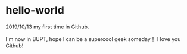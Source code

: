 # hello-world
2019/10/13 my first time in Github.


I`m now in BUPT, hope I can be a supercool geek someday！ 
I love you Github!
